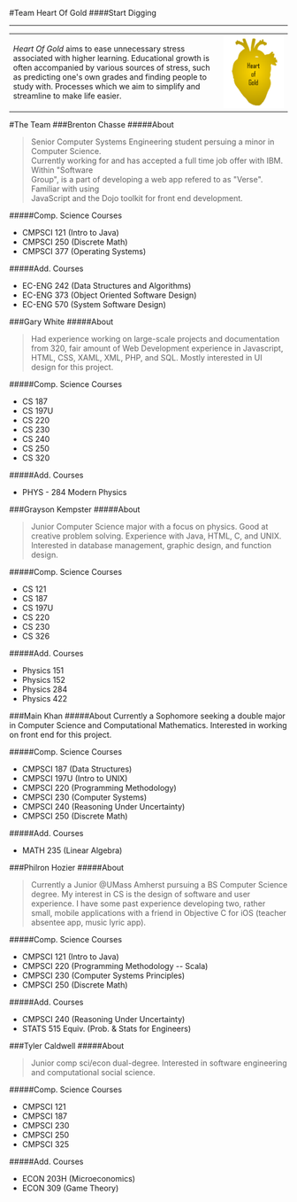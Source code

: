 #Team Heart Of Gold
####Start Digging

<hr>
<table border="0" width="100%">
<tr>
<td width="75%">
<i>Heart Of Gold</i> aims to ease unnecessary stress associated with higher learning. Educational growth is often accompanied by various sources of stress, such as predicting one's own grades and finding people to study with. Processes which we aim to simplify and streamline to make life easier.
</td>
<td align="right">
<img src="Images/logo1.png" alt="Heart of Gold" height="132" width="110">
</td>
</tr>
</table>

#The Team
###Brenton Chasse 
#####About
>Senior Computer Systems Engineering student persuing a minor in Computer Science.  
Currently working for and has accepted a full time job offer with IBM. Within "Software  
Group", is a part of developing a web app refered to as "Verse". Familiar with using  
JavaScript and the Dojo toolkit for front end development.

#####Comp. Science Courses
* CMPSCI 121 (Intro to Java)
* CMPSCI 250 (Discrete Math)
* CMPSCI 377 (Operating Systems)

#####Add. Courses
* EC-ENG 242 (Data Structures and Algorithms)
* EC-ENG 373 (Object Oriented Software Design)
* EC-ENG 570 (System Software Design)

###Gary White
#####About
>Had experience working on large-scale projects and documentation from 320, fair amount of Web Development experience in Javascript, HTML, CSS, XAML, XML, PHP, and SQL. Mostly interested in UI design for this project.

#####Comp. Science Courses

* CS 187
* CS 197U
* CS 220
* CS 230
* CS 240
* CS 250
* CS 320

#####Add. Courses

* PHYS - 284 Modern Physics

###Grayson Kempster
#####About
>Junior Computer Science major with a focus on physics. Good at creative problem solving. Experience with Java, HTML, C, and UNIX. Interested in database management, graphic design, and function design.

#####Comp. Science Courses
* CS 121
* CS 187
* CS 197U
* CS 220
* CS 230
* CS 326

#####Add. Courses
* Physics 151
* Physics 152
* Physics 284
* Physics 422

###Main Khan
#####About
Currently a Sophomore seeking a double major in Computer Science and Computational Mathematics. Interested in working on front end for this project.

#####Comp. Science Courses
* CMPSCI 187  (Data Structures)
* CMPSCI 197U (Intro to UNIX)
* CMPSCI 220  (Programming Methodology)
* CMPSCI 230  (Computer Systems)
* CMPSCI 240  (Reasoning Under Uncertainty)
* CMPSCI 250  (Discrete Math)

#####Add. Courses
* MATH 235 (Linear Algebra)

###Philron Hozier
#####About
>Currently a Junior @UMass Amherst pursuing a BS Computer Science degree. My interest in CS is the design of software and user experience.  I have some past experience developing two, rather small, mobile applications with a friend in Objective C for iOS (teacher absentee app, music lyric app).    

#####Comp. Science Courses
* CMPSCI 121 (Intro to Java)
* CMPSCI 220 (Programming Methodology -- Scala)
* CMPSCI 230 (Computer Systems Principles)
* CMPSCI 250 (Discrete Math)

#####Add. Courses
* CMPSCI 240 (Reasoning Under Uncertainty)
* STATS 515 Equiv. (Prob. & Stats for Engineers)

###Tyler Caldwell
#####About
>Junior comp sci/econ dual-degree. Interested in software engineering and computational social science.

#####Comp. Science Courses
* CMPSCI 121
* CMPSCI 187
* CMPSCI 230
* CMPSCI 250
* CMPSCI 325

#####Add. Courses
* ECON 203H (Microeconomics)
* ECON 309 (Game Theory)
